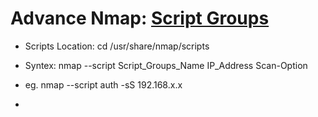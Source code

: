 # Advance Nmap: [Script Groups](https://nmap.org/book/nse-usage.html)
- Scripts Location: cd /usr/share/nmap/scripts
- Syntex: nmap --script Script_Groups_Name IP_Address Scan-Option
- eg. nmap --script auth -sS 192.168.x.x

- 
